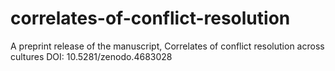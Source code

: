 # correlates-of-conflict-resolution
A preprint release of the manuscript, Correlates of conflict resolution across cultures
DOI: 10.5281/zenodo.4683028

